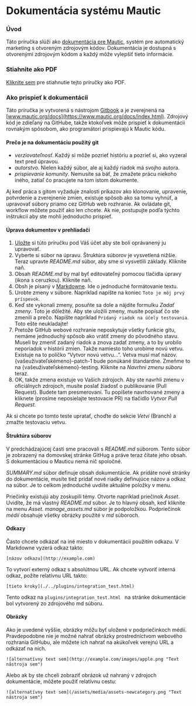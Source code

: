 # Dokumentácia systému Mautic

### Úvod
Táto príručka slúži ako [dokumentácia pre Mautic](https://www.mautic.org/docs/index.html), systém pre automatický marketing s otvoreným zdrojovým kódov. Dokumentácia je dostupná s otvorenými zdrojovým kódom a každý môže vylepšiť tieto informácie.

### Stiahnite ako PDF

[Kliknite sem](https://mautic.org/docs/mautic_docs_en.pdf) pre stiahnutie tejto príručky ako PDF.

### Ako prispieť k dokumentácii

Táto príručka je vytvorená s nástrojom [Gitbook](https://www.gitbook.com/) a je zverejnená na [www.mautic.org/docs](https://www.mautic.org/docs/index.html). Zdrojový kód je zdieľaný na GitHube, takže ktokoľvek môže prispieť k dokumentácii rovnakým spôsobom, ako programátori prispievajú k Mautic kódu. 

#### Prečo je na dokumentáciu použitý git

- *verziovateľnosť*. Každý si môže pozrieť históriu a pozrieť si, ako vyzeral text pred úpravou.
- *autorstvo*. Nielen každý súbor, ale aj každý riadok má svojho autora.
- *prispievanie komunity*. Nemusíte sa báť, že zmažete prácu niekoho iného, zatiaľ čo pracujete na tom istom dokumente.

Aj keď práca s gitom vyžaduje znalosti príkazov ako klonovanie, upravenie, potvrdenie a zverejnenie zmien, existuje spôsob ako sa tomu vyhnúť, a upravovať súbory priamo cez GitHub web rozhranie. Ak ovládate git, workflow môžete použiť ako len chcete. Ak nie, postupujte podľa týchto inštrukcií aby ste mohli jednoducho prispieť.

#### Úprava dokumentov v prehliadači

1. [Uložte](https://github.com/mautic/documentation#fork-destination-box) si túto príručku pod Váš účet aby ste boli oprávanený ju upravovať.
2. Vyberte si súbor na úpravu. Štruktúra súborov je vysvetlená nižšie. Teraz upravte *README.md* súbor, aby sme si vysvetlili základy. Kliknite naň.
3. Obsah *README.md* by mal byť editovateľný pomocou tlačidla úpravy (ikona s ceruzkou). Kliknite naň.
4. Obsh je písaný v [Markdowne](https://daringfireball.net/projects/markdown/). Ide o jednoduché formátovanie textu.
5. Urobte zmeny v súbore. Napríklad napíšte na koniec `Toto je môj prvý príspevok`.
6. Keď ste vykonali zmeny, posuňte sa dole a nájdite formulku *Zadať zmeny*. Toto je dôležité. Aby ste uložili zmeny, musíte popísať čo ste zmenili a prečo. Napíšte napríklad `Pridaný riadok na účely testovania`.  Toto ešte neukladajte!
7. Pretože GitHub webové rozhranie neposkytuje všetky funkcie gitu, nemáme jednoduchý spôsob ako vrátiť zmeny do pôvodného stavu. Museli by zmeniť zadaný riadok a znova zadať zmeny, a to by urobilo neporiadok v histórii zmien. Takže namiesto toho urobíme novú vetvu. Existuje na to políčko “Vytvor novú vetvu…”. Vetva musí mať názov. {vašeuživateľskémeno}-patch-1 bude ponúkané štandardne. Zmeňme to na {vašeuživateľskémeno}-testing. Kliknite na *Navrhni zmenu súboru* teraz.
8. OK, takže zmena existuje vo Vašich zdrojoch. Aby ste navrhli zmenu v oficiálnych zdrojoch, musíte poslať žiadosť o publikovanie (Pull Request). Budete tam presmerovaní. Tu popíšete navrhované zmeny a kliknete (prosíme neposielajte testovacie PR) na tlačidlo *Vytvor Pull Request*.

Ak si chcete po tomto teste upratať, choďte do sekcie *Vetví* (Branch) a zmažte testovaciu vetvu.

#### Štruktúra súborov

V predchádzajúcej časti sme pracovali s *README.md* súborom. Tento súbor je zobrazený na domovskej stránke GitHug a práve teraz čítate jeho obsah. S dokumentáciou o Mauticu nemá nič spoločné.

*SUMMARY.md* súbor definuje obsah dokumentácie. Ak pridáte nové stránky do dokumentácie, musíte tiež pridať nové riadky definujúce názov a odkaz na súbor. Je to celkom jednoduché  uvdiíte aktuálne položky v menu.

Priečinky existujú aby zoskupili témy. Otvorte napríklad priečinok *Asset*. Uvidíte, že má vlastný *README.md* súbor. Je to hlavný obsah, keď kliknite na menu *Asset*. *manage_assets.md* súbor je podpoložkou. Podpriečinok *médií* obsahuje všetky obrázky použité v *md* súboroch.

#### Odkazy

Často chcete odkázať na iné miesto v dokumentácii použitím odkazu. V Markdowne vyzerá odkaz takto:

```
[názov odkazu](http://example.com)
```

To vytvorí externý odkaz s absolútnou URL. Ak chcete vytvoriť interná odkaz, požite relatívnu URL takto:

```
[tieto kroky](./../plugins/integration_test.html)
```
Tento odkaz na `plugins/integration_test.html ` na stránke dokumentácie bol vytvorený zo zdrojového md súboru.

#### Obrázky

Ako je uvedené vyššie, obrázky môžu byť uložené v podpriečinkoch médií. Pravdepodobne nie je možné nahrať obrázky prostredníctvom webového rozhrania GitHubu, ale môžete ich nahrať na akúkoľvek verejnú URL a odkázať na nich.

```
![alternatívny text sem](http://example.com/images/apple.png "Text nástroja sem")
```
Alebo ak by ste chceli zobraziť obrázok už nahraný v zdrojoch dokumentácie, môžete použiť relatívnu cestu:
```
![alternatívny text sem](/assets/media/assets-newcategory.png "Text nástroja sem")
```

